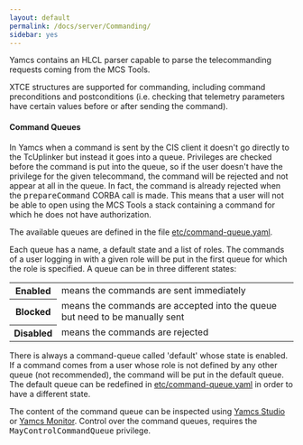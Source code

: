 ```yaml
---
layout: default
permalink: /docs/server/Commanding/
sidebar: yes
---
```


Yamcs contains an HLCL parser capable to parse the telecommanding requests coming from the MCS Tools. 

XTCE structures are supported for commanding, including command preconditions and postconditions (i.e. checking that telemetry parameters have certain values before or after sending the command). 


#### Command Queues
In Yamcs when a command is sent by the CIS client it doesn't go directly to the TcUplinker but instead it goes into a queue. Privileges are checked before the command is put into the queue, so if the user doesn't have the privilege for the given telecommand, the command will be rejected and not appear at all in the queue. In fact, the command is already rejected when the <tt>prepareCommand</tt> CORBA call is made. This means that a user will not be able to open using the MCS Tools a stack containing a command for which he does not have authorization.

The available queues are defined in the file [etc/command-queue.yaml](/docs/server/command-queue.yaml/).

Each queue has a name, a default state and a list of roles. The commands of a user logging in with a given role will be put in the first queue for which the role is specified. A queue can be in three different states:

<table class="inline">
    <tr>
        <th>Enabled</th>
        <td>means the commands are sent immediately</td>
    </tr>
    <tr>
        <th>Blocked</th>
        <td>means the commands are accepted into the queue but need to be manually sent</td>
    </tr>
    <tr>
        <th>Disabled</th>
        <td>means the commands are rejected</td>
    </tr>
</table>

There is always a command-queue called 'default' whose state is enabled. If a command comes from a user whose role is not defined by any other queue (not recommended), the command will be put in the default queue. The default queue can be redefined in [etc/command-queue.yaml](/docs/server/command-queue.yaml/) in order to have a different state.

The content of the command queue can be inspected using [Yamcs Studio](/docs/studio/) or [Yamcs Monitor](/docs/tools/Yamcs_Monitor). Control over the command queues, requires the <tt>MayControlCommandQueue</tt> privilege.
